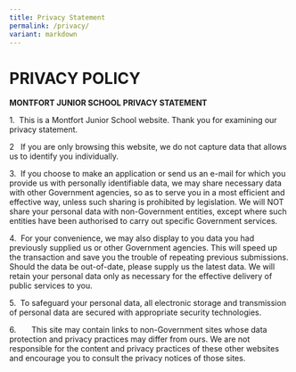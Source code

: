 ```yaml
---
title: Privacy Statement
permalink: /privacy/
variant: markdown
---
```

# **PRIVACY POLICY**

**MONTFORT JUNIOR SCHOOL PRIVACY STATEMENT**

1.  This is a Montfort Junior School website. Thank you for examining our privacy statement.

2   If you are only browsing this website, we do not capture data that allows us to identify you individually.

3.  If you choose to make an application or send us an e-mail for which you provide us with personally identifiable data, we may share necessary data with other Government agencies, so as to serve you in a most efficient and effective way, unless such sharing is prohibited by legislation. We will NOT share your personal data with non-Government entities, except where such entities have been authorised to carry out specific Government services.

4.  For your convenience, we may also display to you data you had previously supplied us or other Government agencies. This will speed up the transaction and save you the trouble of repeating previous submissions. Should the data be out-of-date, please supply us the latest data. We will retain your personal data only as necessary for the effective delivery of public services to you.

5.  To safeguard your personal data, all electronic storage and transmission of personal data are secured with appropriate security technologies.

6.       This site may contain links to non-Government sites whose data protection and privacy practices may differ from ours. We are not responsible for the content and privacy practices of these other websites and encourage you to consult the privacy notices of those sites.